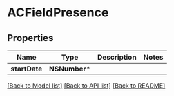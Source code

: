 # ACFieldPresence

## Properties
Name | Type | Description | Notes
------------ | ------------- | ------------- | -------------
**startDate** | **NSNumber*** |  | 

[[Back to Model list]](../README.md#documentation-for-models) [[Back to API list]](../README.md#documentation-for-api-endpoints) [[Back to README]](../README.md)


